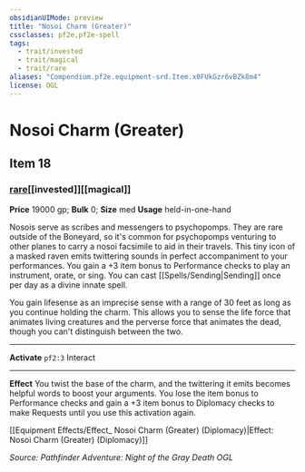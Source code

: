 ```yaml
---
obsidianUIMode: preview
title: "Nosoi Charm (Greater)"
cssclasses: pf2e,pf2e-spell
tags:
  - trait/invested
  - trait/magical
  - trait/rare
aliases: "Compendium.pf2e.equipment-srd.Item.x0FUkGzr6vBZk8m4"
license: OGL
---
```

# Nosoi Charm (Greater)
## Item 18
### [rare](rare "Rare Rarity Trait")[[invested]][[magical]]


**Price** 19000 gp; 
**Bulk** 0; **Size** med
**Usage** held-in-one-hand

Nosois serve as scribes and messengers to psychopomps. They are rare outside of the Boneyard, so it's common for psychopomps venturing to other planes to carry a nosoi facsimile to aid in their travels. This tiny icon of a masked raven emits twittering sounds in perfect accompaniment to your performances. You gain a +3 item bonus to Performance checks to play an instrument, orate, or sing. You can cast [[Spells/Sending|Sending]] once per day as a divine innate spell.

You gain lifesense as an imprecise sense with a range of 30 feet as long as you continue holding the charm. This allows you to sense the life force that animates living creatures and the perverse force that animates the dead, though you can't distinguish between the two.

* * *

**Activate** `pf2:3` Interact

* * *

**Effect** You twist the base of the charm, and the twittering it emits becomes helpful words to boost your arguments. You lose the item bonus to Performance checks and gain a +3 item bonus to Diplomacy checks to make Requests until you use this activation again.

[[Equipment Effects/Effect_ Nosoi Charm (Greater) (Diplomacy)|Effect: Nosoi Charm (Greater) (Diplomacy)]]

*Source: Pathfinder Adventure: Night of the Gray Death*
*OGL*